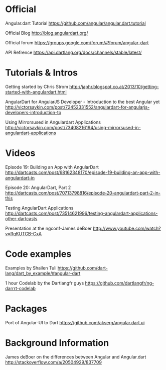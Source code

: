# Official

Angular.dart Tutorial
https://github.com/angular/angular.dart.tutorial

Official Blog
http://blog.angulardart.org/

Official forum
https://groups.google.com/forum/#!forum/angular-dart

API Refrence
https://api.dartlang.org/docs/channels/stable/latest/

# Tutorials & Intros

Getting started by Chris Strom
http://japhr.blogspot.co.at/2013/10/getting-started-with-angulardart.html

AngularDart for AngularJS Developer - Introduction to the best Angular yet
http://victorsavkin.com/post/72452331552/angulardart-for-angularjs-developers-introduction-to

Using Mirrorsused in Angulardart Applications
http://victorsavkin.com/post/73408216194/using-mirrorsused-in-angulardart-applications

# Videos

Episode 19: Building an App with AngularDart
http://dartcasts.com/post/68162348170/episode-19-building-an-app-with-angulardart-in

Episode 20: AngularDart, Part 2
http://dartcasts.com/post/70713798816/episode-20-angulardart-part-2-in-this

Testing AngularDart Applications
http://dartcasts.com/post/73514621996/testing-angulardart-applications-other-dartcasts

Presentation at the ngconf-James deBoer
http://www.youtube.com/watch?v=RqKUTGB-CxA

# Code examples

Examples by Shailen Tuli
https://github.com/dart-lang/dart_by_example/#angular-dart

1 hour Codelab by the Dartlangfr guys
https://github.com/dartlangfr/ng-darrrt-codelab

# Packages 

Port of Angular-UI to Dart
https://github.com/akserg/angular.dart.ui

# Background Information

James deBoer on the differences between Angular and Angular.dart
http://stackoverflow.com/a/20504929/837709
